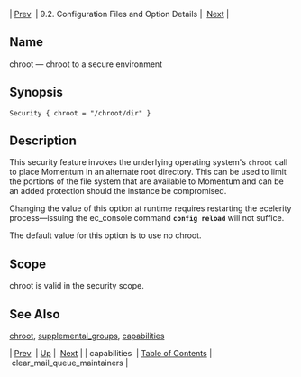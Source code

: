 | [Prev](conf.ref.capabilities)  | 9.2. Configuration Files and Option Details |  [Next](conf.ref.clear_mail_queue_maintainers.php) |

<a name="conf.ref.chroot"></a>
## Name

chroot — chroot to a secure environment

## Synopsis

`Security { chroot = "/chroot/dir" }`

<a name="idp8531696"></a>
## Description

This security feature invokes the underlying operating system's `chroot` call to place Momentum in an alternate root directory. This can be used to limit the portions of the file system that are available to Momentum and can be an added protection should the instance be compromised.

Changing the value of this option at runtime requires restarting the ecelerity process—issuing the ec_console command **`config reload`**         will not suffice.

The default value for this option is to use no chroot.

<a name="idp8535936"></a>
## Scope

chroot is valid in the security scope.

<a name="idp8537568"></a>
## See Also

[chroot](conf.ref.chroot "chroot"), [supplemental_groups](conf.ref.supplemental_groups.php "supplemental_groups"), [capabilities](conf.ref.capabilities.php "capabilities")

| [Prev](conf.ref.capabilities)  | [Up](conf.ref.files.php) |  [Next](conf.ref.clear_mail_queue_maintainers.php) |
| capabilities  | [Table of Contents](index) |  clear_mail_queue_maintainers |
